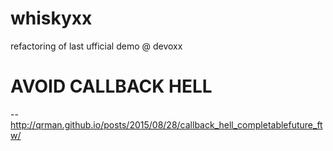 # whiskyxx
refactoring of last ufficial demo @ devoxx



# AVOID CALLBACK HELL

-- http://qrman.github.io/posts/2015/08/28/callback_hell_completablefuture_ftw/